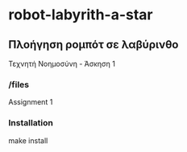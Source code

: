 # robot-labyrith-a-star

## Πλοήγηση ρομπότ σε λαβύρινθο
Τεχνητή Νοημοσύνη - Άσκηση 1

### /files
Assignment 1

### Installation
make install
